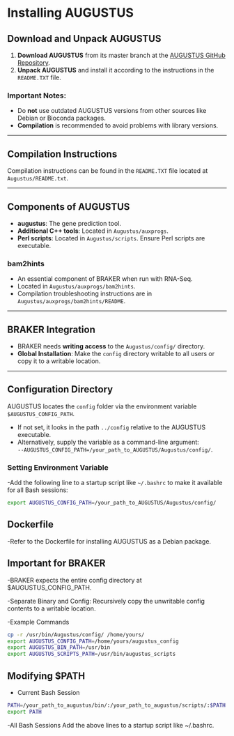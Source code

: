 # Installing AUGUSTUS

## Download and Unpack AUGUSTUS

1. **Download AUGUSTUS** from its master branch at the [AUGUSTUS GitHub Repository](https://github.com/Gaius-Augustus/Augustus).
2. **Unpack AUGUSTUS** and install it according to the instructions in the `README.TXT` file.

### Important Notes:
- Do **not** use outdated AUGUSTUS versions from other sources like Debian or Bioconda packages.
- **Compilation** is recommended to avoid problems with library versions.

---

## Compilation Instructions

Compilation instructions can be found in the `README.TXT` file located at `Augustus/README.txt`.

---

## Components of AUGUSTUS

- **augustus**: The gene prediction tool.
- **Additional C++ tools**: Located in `Augustus/auxprogs`.
- **Perl scripts**: Located in `Augustus/scripts`. Ensure Perl scripts are executable.

### bam2hints
- An essential component of BRAKER when run with RNA-Seq.
- Located in `Augustus/auxprogs/bam2hints`.
- Compilation troubleshooting instructions are in `Augustus/auxprogs/bam2hints/README`.

---

## BRAKER Integration

- BRAKER needs **writing access** to the `Augustus/config/` directory.
- **Global Installation**: Make the `config` directory writable to all users or copy it to a writable location.

---

## Configuration Directory

AUGUSTUS locates the `config` folder via the environment variable `$AUGUSTUS_CONFIG_PATH`.

- If not set, it looks in the path `../config` relative to the AUGUSTUS executable.
- Alternatively, supply the variable as a command-line argument:  
  `--AUGUSTUS_CONFIG_PATH=/your_path_to_AUGUSTUS/Augustus/config/`.

### Setting Environment Variable

-Add the following line to a startup script like `~/.bashrc` to make it available for all Bash sessions:

```bash
export AUGUSTUS_CONFIG_PATH=/your_path_to_AUGUSTUS/Augustus/config/
```

## Dockerfile
-Refer to the Dockerfile for installing AUGUSTUS as a Debian package.

## Important for BRAKER
-BRAKER expects the entire config directory at $AUGUSTUS_CONFIG_PATH.

-Separate Binary and Config: Recursively copy the unwritable config contents to a writable location.

-Example Commands

```bash
cp -r /usr/bin/Augustus/config/ /home/yours/
export AUGUSTUS_CONFIG_PATH=/home/yours/augustus_config
export AUGUSTUS_BIN_PATH=/usr/bin
export AUGUSTUS_SCRIPTS_PATH=/usr/bin/augustus_scripts
```

## Modifying $PATH
- Current Bash Session

```bash
PATH=/your_path_to_augustus/bin/:/your_path_to_augustus/scripts/:$PATH
export PATH
```

-All Bash Sessions
Add the above lines to a startup script like ~/.bashrc.
